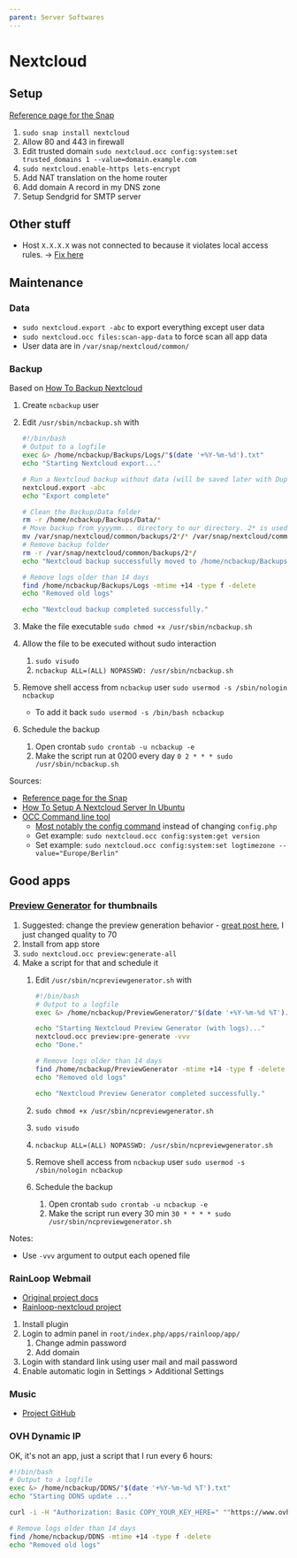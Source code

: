 ```yaml
---
parent: Server Softwares
---
```


# Nextcloud

## Setup

[Reference page for the Snap](https://github.com/nextcloud/nextcloud-snap)

1. `sudo snap install nextcloud`
1. Allow 80 and 443 in firewall
1. Edit trusted domain `sudo nextcloud.occ config:system:set trusted_domains 1 --value=domain.example.com`
1. `sudo nextcloud.enable-https lets-encrypt`
1. Add NAT translation on the home router
1. Add domain A record in my DNS zone
1. Setup Sendgrid for SMTP server

## Other stuff

* Host `X.X.X.X` was not connected to because it violates local access rules. → [Fix here](https://help.nextcloud.com/t/violates-local-access-rules-in-talk-9/84471/2)

## Maintenance

### Data

* `sudo nextcloud.export -abc` to export everything except user data
* `sudo nextcloud.occ files:scan-app-data` to force scan all app data
* User data are in `/var/snap/nextcloud/common/`

### Backup

Based on [How To Backup Nextcloud](https://kevq.uk/how-to-backup-nextcloud/)

1. Create `ncbackup` user
1. Edit `/usr/sbin/ncbackup.sh` with

    ```bash
    #!/bin/bash
    # Output to a logfile
    exec &> /home/ncbackup/Backups/Logs/"$(date '+%Y-%m-%d').txt"
    echo "Starting Nextcloud export..."

    # Run a Nextcloud backup without data (will be saved later with Duplicati)
    nextcloud.export -abc
    echo "Export complete"

    # Clean the Backup/Data folder
    rm -r /home/ncbackup/Backups/Data/*
    # Move backup from yyyymm... directory to our directory. 2* is used to filter out folder starting with 2, like 2020
    mv /var/snap/nextcloud/common/backups/2*/* /var/snap/nextcloud/common/backups/2*/.* /home/ncbackup/Backups/Data/
    # Remove backup folder
    rm -r /var/snap/nextcloud/common/backups/2*/
    echo "Nextcloud backup successfully moved to /home/ncbackup/Backups/Data/"

    # Remove logs older than 14 days
    find /home/ncbackup/Backups/Logs -mtime +14 -type f -delete
    echo "Removed old logs"

    echo "Nextcloud backup completed successfully."
    ```

1. Make the file executable `sudo chmod +x /usr/sbin/ncbackup.sh`
1. Allow the file to be executed without sudo interaction
    1. `sudo visudo`
    1. `ncbackup ALL=(ALL) NOPASSWD: /usr/sbin/ncbackup.sh`
1. Remove shell access from `ncbackup` user `sudo usermod -s /sbin/nologin ncbackup`
    * To add it back `sudo usermod -s /bin/bash ncbackup`
1. Schedule the backup
    1. Open crontab `sudo crontab -u ncbackup -e`
    1. Make the script run at 0200 every day `0 2 * * * sudo /usr/sbin/ncbackup.sh`

Sources:

* [Reference page for the Snap](https://github.com/nextcloud/nextcloud-snap)
* [How To Setup A Nextcloud Server In Ubuntu](https://kevq.uk/how-to-setup-a-nextcloud-server-in-ubuntu)
* [OCC Command line tool](https://docs.nextcloud.com/server/15/admin_manual/configuration_server/occ_command.html)
    * [Most notably the config command](https://docs.nextcloud.com/server/15/admin_manual/configuration_server/occ_command.html#config-commands) instead of changing `config.php`
    * Get example: `sudo nextcloud.occ config:system:get version`
    * Set example: `sudo nextcloud.occ config:system:set logtimezone --value="Europe/Berlin"`

## Good apps

### [Preview Generator](https://github.com/rullzer/previewgenerator) for thumbnails

1. Suggested: change the preview generation behavior - [great post here](http://chrisweber.com/blog/nextcloud-image-previews), I just changed quality to 70
1. Install from app store
1. `sudo nextcloud.occ preview:generate-all`
1. Make a script for that and schedule it
    1. Edit `/usr/sbin/ncpreviewgenerator.sh` with

        ```bash
        #!/bin/bash
        # Output to a logfile
        exec &> /home/ncbackup/PreviewGenerator/"$(date '+%Y-%m-%d %T').txt"

        echo "Starting Nextcloud Preview Generator (with logs)..."
        nextcloud.occ preview:pre-generate -vvv
        echo "Done."

        # Remove logs older than 14 days
        find /home/ncbackup/PreviewGenerator -mtime +14 -type f -delete
        echo "Removed old logs"

        echo "Nextcloud Preview Generator completed successfully."
        ```

    1. `sudo chmod +x /usr/sbin/ncpreviewgenerator.sh`
    1. `sudo visudo`
    1. `ncbackup ALL=(ALL) NOPASSWD: /usr/sbin/ncpreviewgenerator.sh`
    1. Remove shell access from `ncbackup` user `sudo usermod -s /sbin/nologin ncbackup`
    1. Schedule the backup
        1. Open crontab `sudo crontab -u ncbackup -e`
        1. Make the script run every 30 min `30 * * * * sudo /usr/sbin/ncpreviewgenerator.sh`

Notes:

* Use `-vvv` argument to output each opened file

### RainLoop Webmail

* [Original project docs](http://www.rainloop.net/docs/)
* [Rainloop-nextcloud project](https://github.com/pierre-alain-b/rainloop-nextcloud)

1. Install plugin
1. Login to admin panel in `root/index.php/apps/rainloop/app/`
    1. Change admin password
    1. Add domain
1. Login with standard link using user mail and mail password
1. Enable automatic login in Settings > Additional Settings

### Music

* [Project GitHub](https://github.com/owncloud/music)

### OVH Dynamic IP

OK, it's not an app, just a script that I run every 6 hours:

```bash
#!/bin/bash
# Output to a logfile
exec &> /home/ncbackup/DDNS/"$(date '+%Y-%m-%d %T').txt"
echo "Starting DDNS update ..."

curl -i -H "Authorization: Basic COPY_YOUR_KEY_HERE=" ""https://www.ovh.com/nic/update?system=dyndns'&'hostname=DOMAIN.EXAMPLE.ORG""

# Remove logs older than 14 days
find /home/ncbackup/DDNS -mtime +14 -type f -delete
echo "Removed old logs"
```

